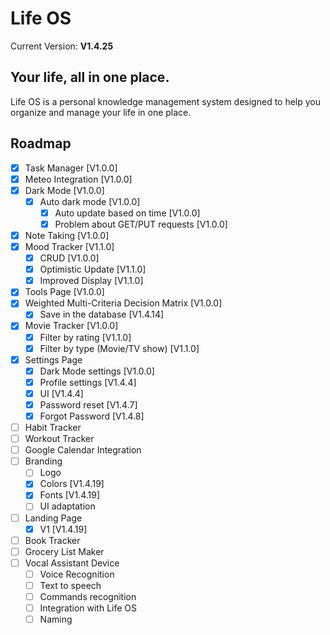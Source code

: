 # Life OS

Current Version: **V1.4.25**

## Your life, all in one place.

Life OS is a personal knowledge management system designed to help you organize and manage your life in one place.

## Roadmap

- [x] Task Manager [V1.0.0]
- [x] Meteo Integration [V1.0.0]
- [x] Dark Mode [V1.0.0]
    - [x] Auto dark mode [V1.0.0]
        - [x] Auto update based on time [V1.0.0]
        - [x] Problem about GET/PUT requests [V1.0.0]
- [x] Note Taking [V1.0.0]
- [x] Mood Tracker [V1.1.0]
    - [x] CRUD [V1.0.0]
    - [x] Optimistic Update [V1.1.0]
    - [x] Improved Display [V1.1.0]
- [x] Tools Page [V1.0.0]
- [x] Weighted Multi-Criteria Decision Matrix [V1.0.0]
    - [x] Save in the database [V1.4.14]
- [x] Movie Tracker [V1.0.0]
    - [x] Filter by rating [V1.1.0]
    - [x] Filter by type (Movie/TV show) [V1.1.0]
- [x] Settings Page
    - [x] Dark Mode settings [V1.0.0]
    - [x] Profile settings [V1.4.4]
    - [x] UI [V1.4.4]
    - [x] Password reset [V1.4.7]
    - [x] Forgot Password [V1.4.8]
- [ ] Habit Tracker
- [ ] Workout Tracker
- [ ] Google Calendar Integration
- [ ] Branding
    - [ ] Logo
    - [x] Colors [V1.4.19]
    - [x] Fonts [V1.4.19]
    - [ ] UI adaptation
- [ ] Landing Page
    - [x] V1 [V1.4.19]
- [ ] Book Tracker
- [ ] Grocery List Maker
- [ ] Vocal Assistant Device
    - [ ] Voice Recognition
    - [ ] Text to speech
    - [ ] Commands recognition
    - [ ] Integration with Life OS
    - [ ] Naming